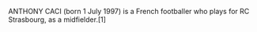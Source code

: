 ANTHONY CACI (born 1 July 1997) is a French footballer who plays for RC Strasbourg, as a midfielder.[1]
